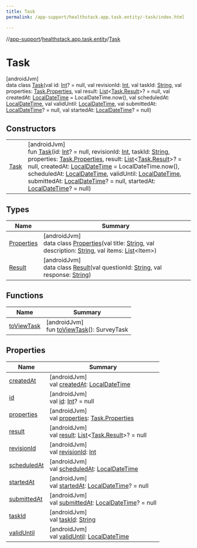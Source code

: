 ```yaml
---
title: Task
permalink: /app-support/healthstack.app.task.entity/-task/index.html

---
```

//[app-support](/app-support.html)/[healthstack.app.task.entity](../index.html)/[Task](index.html)



# Task



[androidJvm]\
data class [Task](index.html)(val id: [Int](https://kotlinlang.org/api/latest/jvm/stdlib/kotlin/-int/index.html)? = null, val revisionId: [Int](https://kotlinlang.org/api/latest/jvm/stdlib/kotlin/-int/index.html), val taskId: [String](https://kotlinlang.org/api/latest/jvm/stdlib/kotlin/-string/index.html), val properties: [Task.Properties](-properties/index.html), val result: [List](https://kotlinlang.org/api/latest/jvm/stdlib/kotlin.collections/-list/index.html)&lt;[Task.Result](-result/index.html)&gt;? = null, val createdAt: [LocalDateTime](https://developer.android.com/reference/kotlin/java/time/LocalDateTime.html) = LocalDateTime.now(), val scheduledAt: [LocalDateTime](https://developer.android.com/reference/kotlin/java/time/LocalDateTime.html), val validUntil: [LocalDateTime](https://developer.android.com/reference/kotlin/java/time/LocalDateTime.html), val submittedAt: [LocalDateTime](https://developer.android.com/reference/kotlin/java/time/LocalDateTime.html)? = null, val startedAt: [LocalDateTime](https://developer.android.com/reference/kotlin/java/time/LocalDateTime.html)? = null)



## Constructors


| | |
|---|---|
| [Task](-task.html) | [androidJvm]<br>fun [Task](-task.html)(id: [Int](https://kotlinlang.org/api/latest/jvm/stdlib/kotlin/-int/index.html)? = null, revisionId: [Int](https://kotlinlang.org/api/latest/jvm/stdlib/kotlin/-int/index.html), taskId: [String](https://kotlinlang.org/api/latest/jvm/stdlib/kotlin/-string/index.html), properties: [Task.Properties](-properties/index.html), result: [List](https://kotlinlang.org/api/latest/jvm/stdlib/kotlin.collections/-list/index.html)&lt;[Task.Result](-result/index.html)&gt;? = null, createdAt: [LocalDateTime](https://developer.android.com/reference/kotlin/java/time/LocalDateTime.html) = LocalDateTime.now(), scheduledAt: [LocalDateTime](https://developer.android.com/reference/kotlin/java/time/LocalDateTime.html), validUntil: [LocalDateTime](https://developer.android.com/reference/kotlin/java/time/LocalDateTime.html), submittedAt: [LocalDateTime](https://developer.android.com/reference/kotlin/java/time/LocalDateTime.html)? = null, startedAt: [LocalDateTime](https://developer.android.com/reference/kotlin/java/time/LocalDateTime.html)? = null) |


## Types


| Name | Summary |
|---|---|
| [Properties](-properties/index.html) | [androidJvm]<br>data class [Properties](-properties/index.html)(val title: [String](https://kotlinlang.org/api/latest/jvm/stdlib/kotlin/-string/index.html), val description: [String](https://kotlinlang.org/api/latest/jvm/stdlib/kotlin/-string/index.html), val items: [List](https://kotlinlang.org/api/latest/jvm/stdlib/kotlin.collections/-list/index.html)&lt;Item&gt;) |
| [Result](-result/index.html) | [androidJvm]<br>data class [Result](-result/index.html)(val questionId: [String](https://kotlinlang.org/api/latest/jvm/stdlib/kotlin/-string/index.html), val response: [String](https://kotlinlang.org/api/latest/jvm/stdlib/kotlin/-string/index.html)) |


## Functions


| Name | Summary |
|---|---|
| [toViewTask](to-view-task.html) | [androidJvm]<br>fun [toViewTask](to-view-task.html)(): SurveyTask |


## Properties


| Name | Summary |
|---|---|
| [createdAt](created-at.html) | [androidJvm]<br>val [createdAt](created-at.html): [LocalDateTime](https://developer.android.com/reference/kotlin/java/time/LocalDateTime.html) |
| [id](id.html) | [androidJvm]<br>val [id](id.html): [Int](https://kotlinlang.org/api/latest/jvm/stdlib/kotlin/-int/index.html)? = null |
| [properties](properties.html) | [androidJvm]<br>val [properties](properties.html): [Task.Properties](-properties/index.html) |
| [result](result.html) | [androidJvm]<br>val [result](result.html): [List](https://kotlinlang.org/api/latest/jvm/stdlib/kotlin.collections/-list/index.html)&lt;[Task.Result](-result/index.html)&gt;? = null |
| [revisionId](revision-id.html) | [androidJvm]<br>val [revisionId](revision-id.html): [Int](https://kotlinlang.org/api/latest/jvm/stdlib/kotlin/-int/index.html) |
| [scheduledAt](scheduled-at.html) | [androidJvm]<br>val [scheduledAt](scheduled-at.html): [LocalDateTime](https://developer.android.com/reference/kotlin/java/time/LocalDateTime.html) |
| [startedAt](started-at.html) | [androidJvm]<br>val [startedAt](started-at.html): [LocalDateTime](https://developer.android.com/reference/kotlin/java/time/LocalDateTime.html)? = null |
| [submittedAt](submitted-at.html) | [androidJvm]<br>val [submittedAt](submitted-at.html): [LocalDateTime](https://developer.android.com/reference/kotlin/java/time/LocalDateTime.html)? = null |
| [taskId](task-id.html) | [androidJvm]<br>val [taskId](task-id.html): [String](https://kotlinlang.org/api/latest/jvm/stdlib/kotlin/-string/index.html) |
| [validUntil](valid-until.html) | [androidJvm]<br>val [validUntil](valid-until.html): [LocalDateTime](https://developer.android.com/reference/kotlin/java/time/LocalDateTime.html) |

